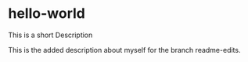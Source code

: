 # hello-world
This is a short Description

This is the added description about myself for the branch readme-edits.
